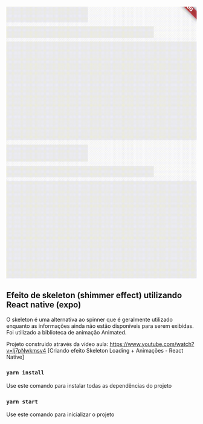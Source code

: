 <p align="center">
    <img src="./assets/shimmer.gif">
</p>

## Efeito de skeleton (shimmer effect) utilizando React native (expo)

O skeleton é uma alternativa ao spinner que é geralmente utilizado enquanto as informações ainda não estão disponíveis para serem exibidas. Foi utilizado a biblioteca de animação Animated.

Projeto construido através da vídeo aula: https://www.youtube.com/watch?v=lj7pNwkmsv4 [Criando efeito Skeleton Loading + Animações - React Native]

### `yarn install`

Use este comando para instalar todas as dependências do projeto

### `yarn start`

Use este comando para inicializar o projeto